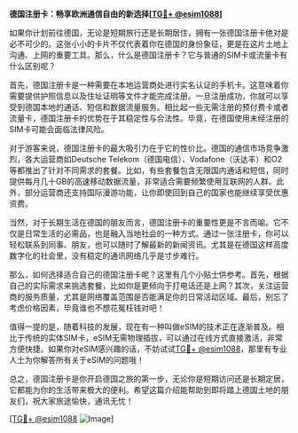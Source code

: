 **德国注册卡：畅享欧洲通信自由的新选择[[TG💪+ @esim1088](https://t.me/s/esim1088)]**

如果你计划前往德国，无论是短期旅行还是长期居住，拥有一张德国注册卡绝对是必不可少的。这张小小的卡片不仅代表着你在德国的身份象征，更是在这片土地上沟通、上网的重要工具。那么，什么是德国注册卡？它与普通的SIM卡或流量卡有什么区别呢？

首先，德国注册卡是一种需要在本地运营商处进行实名认证的手机卡。这意味着你需要提供护照信息以及住址证明等文件才能完成注册。一旦注册成功，你就可以享受到德国本地的通话、短信和数据流量服务。相比起一些无需注册的预付费卡或者流量卡，德国注册卡的优势在于其稳定性与合法性。毕竟，在德国使用未经注册的SIM卡可能会面临法律风险。

对于游客来说，德国注册卡的最大吸引力在于它的性价比。德国的通信市场竞争激烈，各大运营商如Deutsche Telekom（德国电信）、Vodafone（沃达丰）和O2等都推出了针对不同需求的套餐。比如，有些套餐包含无限国内通话和短信，同时提供每月几十GB的高速移动数据流量，非常适合需要频繁使用互联网的人群。此外，部分运营商还支持国际漫游功能，让你即使回到自己的国家也能继续享受优惠资费。

当然，对于长期生活在德国的朋友而言，德国注册卡的重要性更是不言而喻。它不仅是日常生活的必需品，也是融入当地社会的一种方式。通过一张注册卡，你可以轻松联系到同事、朋友，也可以随时了解最新的新闻资讯。尤其是在德国这样高度数字化的社会里，没有稳定的通讯网络几乎是寸步难行。

那么，如何选择适合自己的德国注册卡呢？这里有几个小贴士供参考。首先，根据自己的实际需求来挑选套餐，比如你是更倾向于打电话还是上网？其次，关注运营商的服务质量，尤其是网络覆盖范围是否能满足你的日常活动区域。最后，别忘了考虑价格因素，毕竟谁也不想花冤枉钱对吧！

值得一提的是，随着科技的发展，现在有一种叫做eSIM的技术正在逐渐普及。相比于传统的实体SIM卡，eSIM无需物理插拔，可以通过在线方式直接激活，非常方便快捷。如果你对eSIM感兴趣的话，不妨试试[TG💪+ @esim1088](https://t.me/s/esim1088)，那里有专业人士为你解答所有关于eSIM的问题哦！

总之，德国注册卡是你开启德国之旅的第一步，无论你是短期访问还是长期定居，它都能为你的生活带来极大的便利。希望这篇介绍能帮助到即将踏上德国土地的朋友们，祝大家旅途愉快，通讯无忧！

[[TG💪+ @esim1088](https://t.me/s/esim1088) ![Image](https://i.postimg.cc/4NQfJmqS/Snipaste-2025-05-13-00-14-12.png)]